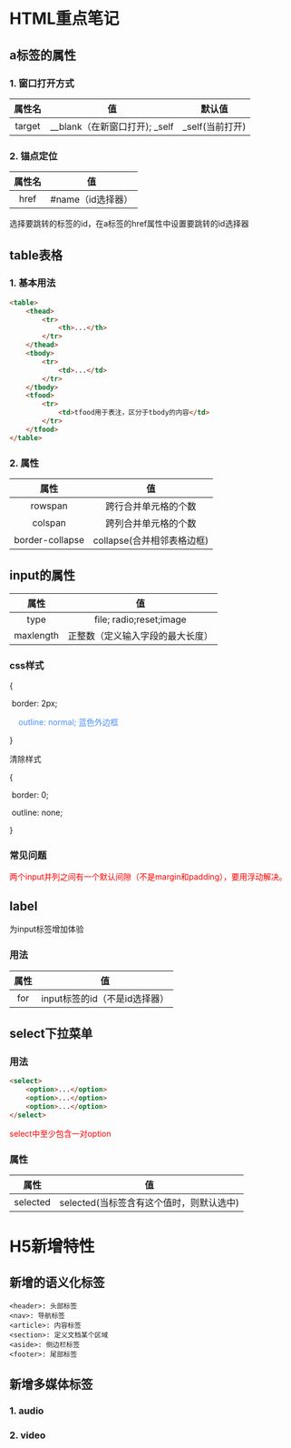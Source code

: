 #  HTML重点笔记

## a标签的属性

### 1. 窗口打开方式

| 属性名 |               值               |     默认值      |
| :----: | :----------------------------: | :-------------: |
| target | __blank（在新窗口打开);  _self | _self(当前打开) |

### 2. 锚点定位



| 属性名 |        值         |
| :----: | :---------------: |
|  href  | #name（id选择器） |

选择要跳转的标签的id，在a标签的href属性中设置要跳转的id选择器 

## table表格

### 1. 基本用法

```html
<table>
    <thead>
        <tr>
            <th>...</th>
        </tr>
    </thead>
    <tbody>
    	<tr>
            <td>...</td>
        </tr>
    </tbody>
    <tfood>
    	<tr>
            <td>tfood用于表注，区分于tbody的内容</td>
        </tr>
    </tfood>
</table>
```

### 2. 属性

|      属性       |             值             |
| :-------------: | :------------------------: |
|     rowspan     |    跨行合并单元格的个数    |
|     colspan     |    跨列合并单元格的个数    |
| border-collapse | collapse(合并相邻表格边框) |

## input的属性

|   属性    |                值                |
| :-------: | :------------------------------: |
|   type    |     file; radio;reset;image      |
| maxlength | 正整数（定义输入字段的最大长度） |

### css样式

{

​	border: 2px;

<p style="color:#4D90FE;"> &nbsp &nbsp outline: normal; 蓝色外边框</p>

}



清除样式

{

​	border: 0;

​	outline: none;

}

###  常见问题

<p style="color:red">两个input并列之间有一个默认间隙（不是margin和padding），要用浮动解决。</p>

## label

为input标签增加体验

### 用法

| 属性 |              值               |
| :--: | :---------------------------: |
| for  | input标签的id（不是id选择器） |

## select下拉菜单

### 用法

```html
<select>    
    <option>...</option>
    <option>...</option>
    <option>...</option>
</select>

```

<p style="color:red">select中至少包含一对option</p>

### 属性

|   属性   |                    值                    |
| :------: | :--------------------------------------: |
| selected | selected(当标签含有这个值时，则默认选中) |

# H5新增特性

## 新增的语义化标签

```
<header>: 头部标签
<nav>: 导航标签
<article>: 内容标签
<section>: 定义文档某个区域
<aside>: 侧边栏标签
<footer>: 尾部标签
```

## 新增多媒体标签

### 1. audio



### 2. video







